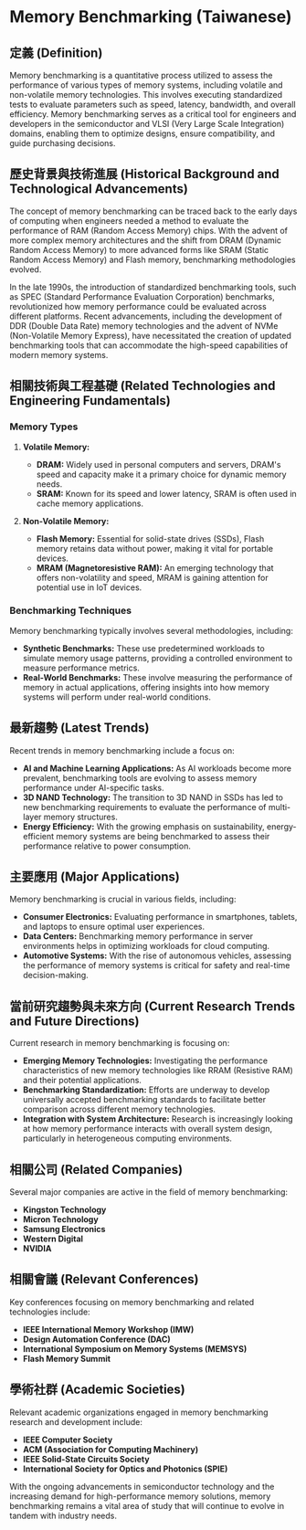 # Memory Benchmarking (Taiwanese)

## 定義 (Definition)

Memory benchmarking is a quantitative process utilized to assess the performance of various types of memory systems, including volatile and non-volatile memory technologies. This involves executing standardized tests to evaluate parameters such as speed, latency, bandwidth, and overall efficiency. Memory benchmarking serves as a critical tool for engineers and developers in the semiconductor and VLSI (Very Large Scale Integration) domains, enabling them to optimize designs, ensure compatibility, and guide purchasing decisions.

## 歷史背景與技術進展 (Historical Background and Technological Advancements)

The concept of memory benchmarking can be traced back to the early days of computing when engineers needed a method to evaluate the performance of RAM (Random Access Memory) chips. With the advent of more complex memory architectures and the shift from DRAM (Dynamic Random Access Memory) to more advanced forms like SRAM (Static Random Access Memory) and Flash memory, benchmarking methodologies evolved. 

In the late 1990s, the introduction of standardized benchmarking tools, such as SPEC (Standard Performance Evaluation Corporation) benchmarks, revolutionized how memory performance could be evaluated across different platforms. Recent advancements, including the development of DDR (Double Data Rate) memory technologies and the advent of NVMe (Non-Volatile Memory Express), have necessitated the creation of updated benchmarking tools that can accommodate the high-speed capabilities of modern memory systems.

## 相關技術與工程基礎 (Related Technologies and Engineering Fundamentals)

### Memory Types

1. **Volatile Memory:**
   - **DRAM:** Widely used in personal computers and servers, DRAM's speed and capacity make it a primary choice for dynamic memory needs.
   - **SRAM:** Known for its speed and lower latency, SRAM is often used in cache memory applications.

2. **Non-Volatile Memory:**
   - **Flash Memory:** Essential for solid-state drives (SSDs), Flash memory retains data without power, making it vital for portable devices.
   - **MRAM (Magnetoresistive RAM):** An emerging technology that offers non-volatility and speed, MRAM is gaining attention for potential use in IoT devices.

### Benchmarking Techniques

Memory benchmarking typically involves several methodologies, including:
- **Synthetic Benchmarks:** These use predetermined workloads to simulate memory usage patterns, providing a controlled environment to measure performance metrics.
- **Real-World Benchmarks:** These involve measuring the performance of memory in actual applications, offering insights into how memory systems will perform under real-world conditions.

## 最新趨勢 (Latest Trends)

Recent trends in memory benchmarking include a focus on:
- **AI and Machine Learning Applications:** As AI workloads become more prevalent, benchmarking tools are evolving to assess memory performance under AI-specific tasks.
- **3D NAND Technology:** The transition to 3D NAND in SSDs has led to new benchmarking requirements to evaluate the performance of multi-layer memory structures.
- **Energy Efficiency:** With the growing emphasis on sustainability, energy-efficient memory systems are being benchmarked to assess their performance relative to power consumption.

## 主要應用 (Major Applications)

Memory benchmarking is crucial in various fields, including:
- **Consumer Electronics:** Evaluating performance in smartphones, tablets, and laptops to ensure optimal user experiences.
- **Data Centers:** Benchmarking memory performance in server environments helps in optimizing workloads for cloud computing.
- **Automotive Systems:** With the rise of autonomous vehicles, assessing the performance of memory systems is critical for safety and real-time decision-making.

## 當前研究趨勢與未來方向 (Current Research Trends and Future Directions)

Current research in memory benchmarking is focusing on:
- **Emerging Memory Technologies:** Investigating the performance characteristics of new memory technologies like RRAM (Resistive RAM) and their potential applications.
- **Benchmarking Standardization:** Efforts are underway to develop universally accepted benchmarking standards to facilitate better comparison across different memory technologies.
- **Integration with System Architecture:** Research is increasingly looking at how memory performance interacts with overall system design, particularly in heterogeneous computing environments.

## 相關公司 (Related Companies)

Several major companies are active in the field of memory benchmarking:
- **Kingston Technology**
- **Micron Technology**
- **Samsung Electronics**
- **Western Digital**
- **NVIDIA**

## 相關會議 (Relevant Conferences)

Key conferences focusing on memory benchmarking and related technologies include:
- **IEEE International Memory Workshop (IMW)**
- **Design Automation Conference (DAC)**
- **International Symposium on Memory Systems (MEMSYS)**
- **Flash Memory Summit**

## 學術社群 (Academic Societies)

Relevant academic organizations engaged in memory benchmarking research and development include:
- **IEEE Computer Society**
- **ACM (Association for Computing Machinery)**
- **IEEE Solid-State Circuits Society**
- **International Society for Optics and Photonics (SPIE)**

With the ongoing advancements in semiconductor technology and the increasing demand for high-performance memory solutions, memory benchmarking remains a vital area of study that will continue to evolve in tandem with industry needs.